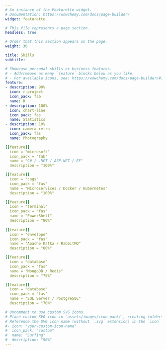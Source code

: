```yaml
---
# An instance of the Featurette widget.
# Documentation: https://wowchemy.com/docs/page-builder/
widget: featurette

# This file represents a page section.
headless: true

# Order that this section appears on the page.
weight: 30

title: Skills
subtitle:

# Showcase personal skills or business features.
# - Add/remove as many `feature` blocks below as you like.
# - For available icons, see: https://wowchemy.com/docs/page-builder/#icons
feature:
- description: 90%
  icon: r-project
  icon_pack: fab
  name: R
- description: 100%
  icon: chart-line
  icon_pack: fas
  name: Statistics
- description: 10%
  icon: camera-retro
  icon_pack: fas
  name: Photography

[[feature]]
  icon = "microsoft"
  icon_pack = "fab"
  name = "C# / .NET / ASP.NET / EF"
  description = "100%"

[[feature]]
  icon = "cogs"
  icon_pack = "fas"
  name = "Microservices / Docker / Kubernetes"
  description = "100%"

[[feature]]
  icon = "terminal"
  icon_pack = "fas"
  name = "PowerShell"
  description = "80%"
  
[[feature]]
  icon = "envelope"
  icon_pack = "fas"
  name = "Apache Kafka / RabbitMQ"
  description = "80%"

[[feature]]
  icon = "database"
  icon_pack = "fas"
  name = "MongoDB / Redis"
  description = "75%"

[[feature]]
  icon = "database"
  icon_pack = "fas"
  name = "SQL Server / PostgreSQL"
  description = "70%"

# Uncomment to use custom SVG icons.
# Place custom SVG icon in `assets/images/icon-pack/`, creating folders if necessary.
# Reference the SVG icon name (without `.svg` extension) in the `icon` field.
#- icon: "your-custom-icon-name"
#  icon_pack: "custom"
#  name: "Surfing"
#  description: "90%"
---
```

